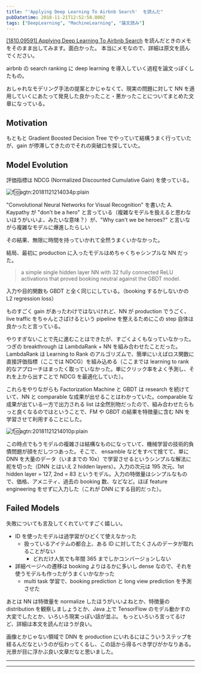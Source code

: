 ```yaml
---
title: "'Applying Deep Learning To Airbnb Search'  を読んだ"
pubDatetime: 2018-11-21T12:52:58.000Z
tags: ["DeepLearning", "MachineLearning", "論文読み"]
---
```


[[1810.09591] Applying Deep Learning To Airbnb Search](https://arxiv.org/abs/1810.09591) を読んだときのメモをそのまま出してみます。面白かった。
本当にメモなので、詳細は原文を読んでください。

airbnb の search ranking に deep learning を導入していく過程を論文っぽくしたもの。

おしゃれなモデリング手法の提案とかじゃなくて、現実の問題に対して NN を適用していくにあたって発見した良かったこと・悪かったことについてまとめた文章になっている。

## Motivation

もともと Gradient Boosted Decision Tree でやっていて結構うまく行っていたが、gain が停滞してきたのでそれの突破口を探していた。

## Model Evolution

評価指標は NDCG (Normalized Discounted Cumulative Gain) を使っている。

![f:id:agtn:20181121214034p:plain](/i/20181121214034.png "f:id:agtn:20181121214034p:plain")

"Convolutional Neural Networks for Visual Recognition" を書いた A. Kaypathy が "don't be a hero" と言っている（複雑なモデルを扱えると思わないほうがいいよ、みたいな意味？）が、"Why can't we be heroes?" と言いながら複雑なモデルに爆進したらしい

その結果、無限に時間を持っていかれて全然うまくいかなかった。

結局、最初に production に入ったモデルはめちゃくちゃシンプルな NN だった。

> a simple single hidden layer NN with 32 fully connected ReLU activations that proved booking neutral against the GBDT model.

入力や目的関数も GBDT と全く同じにしている。（booking するかしないかの L2 regression loss）

ものすごく gain があったわけではないけれど、NN が production でうごく、live traffic をちゃんとさばけるという pipeline を整えるためにこの step 自体は良かったと言っている。

やりすぎないことで先に進むことはできたが、すごくよくもなっていなかった。つぎの breakthrough は LambdaRank + NN を組み合わせたことだった。LambdaRank は Learning to Rank のアルゴリズムで、簡単にいえばロス関数に直接評価指標（ここでは NDCG）を組み込める（ここまでは learning to rank 的なアプローチはまったく取っていなかった。単にクリック率をよく予測し、それを上から出すことで NDCG を最適化していた）。

これらをやりながらも Factorization Machine と GBDT は research を続けていて、NN と comparable な成果が出せることはわかっていた。comparable な成果が出ている一方で出力される list は全然別物だったので、組み合わせたらもっと良くなるのではということで、FM や GBDT の結果を特徴量に含む NN を学習させて利用することにした。

![f:id:agtn:20181121214010p:plain](/i/20181121214010.png "f:id:agtn:20181121214010p:plain")

この時点でもうモデルの複雑さは結構なものになっていて、機械学習の技術的負債問題が顔をだしつつあった。そこで、 ensamble などをすべて捨てて、単に DNN を大量のデータ（いままでの 10x）で学習させるというシンプルな解法に舵を切った（DNN とはいえ 2 hidden layers）。入力の次元は 195 次元、1st hidden layer = 127, 2nd = 83 というモデル。入力の特徴量はシンプルなもので、価格、アメニティ、過去の booking 数、などなど。ほぼ feature engineering をせずに入力した（これが DNN にする目的だった）。

## Failed Models

失敗についても言及してくれていてすごく嬉しい。

- ID を使ったモデルは過学習がひどくて使えなかった
  - 扱っているアイテムの都合上、ある ID に対してたくさんのデータが取れることがない
    - どれだけ人気でも年間 365 までしかコンバージョンしない
- 詳細ページへの遷移は booking よりはるかに多いし dense なので、それを使うモデルも作ったがうまくいかなかった
  - multi task 学習で、booking prediction と long view prediction を予測させた

あとは NN は特徴量を normalize したほうがいいよねとか、特徴量の distribution を観察しましょうとか、Java 上で TensorFlow のモデル動かすの大変でしたとか、いろいろ現実っぽい話が並ぶ。
もっといろいろ言ってるけど、詳細は本文を読んだほうが良い。

画像とかじゃない領域で DNN を production にいれるにはこういうステップを経るんだなというのが伝わってくるし、この話から得るべき学びがかなりある。光景が目に浮かぶ良い文章だなと思いました。

---

---
